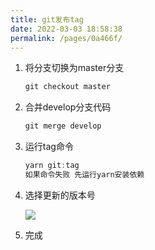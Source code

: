 ```yaml
---
title: git发布tag
date: 2022-03-03 18:58:38
permalink: /pages/0a466f/
---
```

1. 将分支切换为master分支

   ```js
   git checkout master
   ```

2. 合并develop分支代码

   ```js
   git merge develop
   ```

3. 运行tag命令

   ```js
   yarn git:tag
   如果命令失败 先运行yarn安装依赖
   ```

4. 选择更新的版本号

    <img src="https://gitee.com/clk_xin/typora-image/raw/master/images/image-20220303190444911.png"/>

5. 完成

